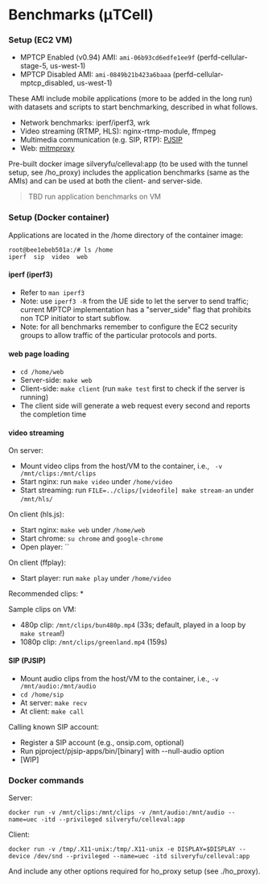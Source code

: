 # Benchmarks (μTCell)


### Setup (EC2 VM)
* MPTCP Enabled (v0.94) AMI: `ami-06b93cd6edfe1ee9f` (perfd-cellular-stage-5, us-west-1)
* MPTCP Disabled AMI: `ami-0849b21b423a6baaa` (perfd-cellular-mptcp_disabled, us-west-1)

These AMI include mobile applications (more to be added in the long run) with datasets and scripts to start benchmarking, described in what follows. 
* Network benchmarks: iperf/iperf3, wrk 
* Video streaming (RTMP, HLS):  nginx-rtmp-module, ffmpeg
* Multimedia communication (e.g. SIP, RTP): [PJSIP](https://github.com/pjsip/pjproject)
* Web: [mitmproxy](https://github.com/mitmproxy/mitmproxy)

Pre-built docker image silveryfu/celleval:app (to be used with the tunnel setup, see /ho_proxy) includes the application benchmarks (same as the AMIs) and can be used at both the client- and server-side.

>TBD run application benchmarks on VM

### Setup (Docker container)

Applications are located in the /home directory of the container image:
```
root@bee1ebeb501a:/# ls /home
iperf  sip  video  web
```

#### iperf (iperf3)
* Refer to `man iperf3`
* Note: use `iperf3 -R` from the UE side to let the server to send traffic; current MPTCP implementation has a "server_side" flag that prohibits non TCP initiator to start subflow.
* Note: for all benchmarks remember to configure the EC2 security groups to allow traffic of the particular protocols and ports.

#### web page loading
* `cd /home/web`
* Server-side: `make web`
* Client-side: `make client` (run `make test` first to check if the server is running)
* The client side will generate a web request every second and reports the completion time

#### video streaming
On server:
* Mount video clips from the host/VM to the container, i.e., ` -v /mnt/clips:/mnt/clips` 
* Start nginx: run `make video` under `/home/video`
* Start streaming: run `FILE=../clips/[videofile] make stream-an` under `/mnt/hls/`

On client (hls.js):
* Start nginx: `make web` under `/home/web`
* Start chrome: `su chrome` and `google-chrome`
* Open player: ``

On client (ffplay):
* Start player: run `make play` under `/home/video`

Recommended clips:
* 

Sample clips on VM:
* 480p clip: `/mnt/clips/bun480p.mp4` (33s; default, played in a loop by `make stream`!)
* 1080p clip: `/mnt/clips/greenland.mp4` (159s)

#### SIP (PJSIP)

* Mount audio clips from the host/VM to the container, i.e., `-v /mnt/audio:/mnt/audio`
* `cd /home/sip`
* At server: `make recv`
* At client: `make call`

Calling known SIP account:
* Register a SIP account (e.g., onsip.com, optional)
* Run pjproject/pjsip-apps/bin/[binary] with --null-audio option
* [WIP]

### Docker commands

Server:
```
docker run -v /mnt/clips:/mnt/clips -v /mnt/audio:/mnt/audio --name=uec -itd --privileged silveryfu/celleval:app
```

Client:
```
docker run -v /tmp/.X11-unix:/tmp/.X11-unix -e DISPLAY=$DISPLAY --device /dev/snd --privileged --name=uec -itd silveryfu/celleval:app
```
And include any other options required for ho_proxy setup (see ./ho_proxy).


